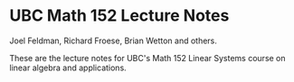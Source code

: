 UBC Math 152 Lecture Notes
==========================

Joel Feldman, Richard Froese, Brian Wetton and others.

These are the lecture notes for UBC's Math 152 Linear Systems
course on linear algebra and applications.
